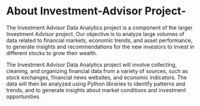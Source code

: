 # About Investment-Advisor Project-

The Investment Advisor Data Analytics project is a component of the larger Investment Advisor project. Our objective is to analyze large volumes of data related to financial markets, economic trends, and asset performance, to generate insights and recommendations for the new investors to invest in different stocks to grow their wealth.

The Investment Advisor Data Analytics project will involve collecting, cleaning, and organizing financial data from a variety of sources, such as stock exchanges, financial news websites, and economic indicators. The data will then be analyzed using Python libraries to identify patterns and trends, and to generate insights about market conditions and investment opportunities.

